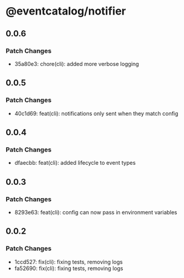 # @eventcatalog/notifier

## 0.0.6

### Patch Changes

- 35a80e3: chore(cli): added more verbose logging

## 0.0.5

### Patch Changes

- 40c1d69: feat(cli): notifications only sent when they match config

## 0.0.4

### Patch Changes

- dfaecbb: feat(cli): added lifecycle to event types

## 0.0.3

### Patch Changes

- 8293e63: feat(cli): config can now pass in environment variables

## 0.0.2

### Patch Changes

- 1ccd527: fix(cli): fixing tests, removing logs
- fa52690: fix(cli): fixing tests, removing logs
